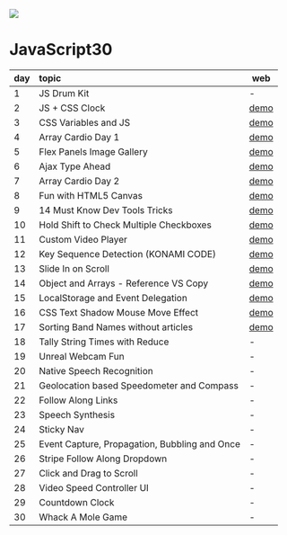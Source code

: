 ![](https://javascript30.com/images/JS3-social-share.png)

# JavaScript30

| day | topic                                         | web                                                                               |
| --- | :-------------------------------------------- | --------------------------------------------------------------------------------- |
| 1   | JS Drum Kit                                   | -                                                                             |
| 2   | JS + CSS Clock                                | [demo](https://afa0304.github.io/js30/02%20-%20JS%20and%20CSS%20Clock/)                                                                                   |
| 3   | CSS Variables and JS                          | [demo](https://afa0304.github.io/js30/03%20-%20CSS%20Variables/)                                                                                 |
| 4   | Array Cardio Day 1                            | [demo](https://afa0304.github.io/js30/04%20-%20Array%20Cardio%20Day%201/)                                                                                   |
| 5   | Flex Panels Image Gallery                     | [demo](https://afa0304.github.io/js30/05%20-%20Flex%20Panel%20Gallery/)                                                                                 |
| 6   | Ajax Type Ahead                               | [demo](https://afa0304.github.io/js30/06%20-%20Type%20Ahead/)                                                                                 |
| 7   | Array Cardio Day 2                            | [demo](https://afa0304.github.io/js30/07%20-%20Array%20Cardio%20Day%202/)                                                                                 |
| 8   | Fun with HTML5 Canvas                         | [demo](https://afa0304.github.io/js30/08%20-%20Fun%20with%20HTML5%20Canvas/)                                                                                 |
| 9   | 14 Must Know Dev Tools Tricks                 | [demo](https://afa0304.github.io/js30/09%20-%20Dev%20Tools%20Domination/)                                                                                 |
| 10  | Hold Shift to Check Multiple Checkboxes       | [demo](https://afa0304.github.io/js30/10%20-%20Hold%20Shift%20and%20Check%20Checkboxes)                                                                                 |
| 11  | Custom Video Player                           | [demo](https://afa0304.github.io/js30/11%20-%20Custom%20Video%20Player)                                                                                 |
| 12  | Key Sequence Detection (KONAMI CODE)          | [demo](https://afa0304.github.io/js30/12%20-%20Key%20Sequence%20Detection)                                                                                 |
| 13  | Slide In on Scroll                            | [demo](https://afa0304.github.io/js30/13%20-%20Slide%20in%20on%20Scroll)                                                                                 |
| 14  | Object and Arrays - Reference VS Copy         | [demo](https://afa0304.github.io/js30/14%20-%20JavaScript%20References%20VS%20Copying)                                                                                 |
| 15  | LocalStorage and Event Delegation             | [demo](https://afa0304.github.io/js30/15%20-%20LocalStorage)                                                                                 |
| 16  | CSS Text Shadow Mouse Move Effect             | [demo](https://afa0304.github.io/js30/16%20-%20Mouse%20Move%20Shadow)                                                                                 |
| 17  | Sorting Band Names without articles           | [demo](https://afa0304.github.io/js30/17%20-%20Sort%20Without%20Articles)                                                                                 |
| 18  | Tally String Times with Reduce                | -                                                                                 |
| 19  | Unreal Webcam Fun                             | -                                                                                 |
| 20  | Native Speech Recognition                     | -                                                                                 |
| 21  | Geolocation based Speedometer and Compass     | -                                                                                 |
| 22  | Follow Along Links                            | -                                                                                 |
| 23  | Speech Synthesis                              | -                                                                                 |
| 24  | Sticky Nav                                    | -                                                                                 |
| 25  | Event Capture, Propagation, Bubbling and Once | -                                                                                 |
| 26  | Stripe Follow Along Dropdown                  | -                                                                                 |
| 27  | Click and Drag to Scroll                      | -                                                                                 |
| 28  | Video Speed Controller UI                     | -                                                                                 |
| 29  | Countdown Clock                               | -                                                                                 |
| 30  | Whack A Mole Game                             | -                                                                                 |